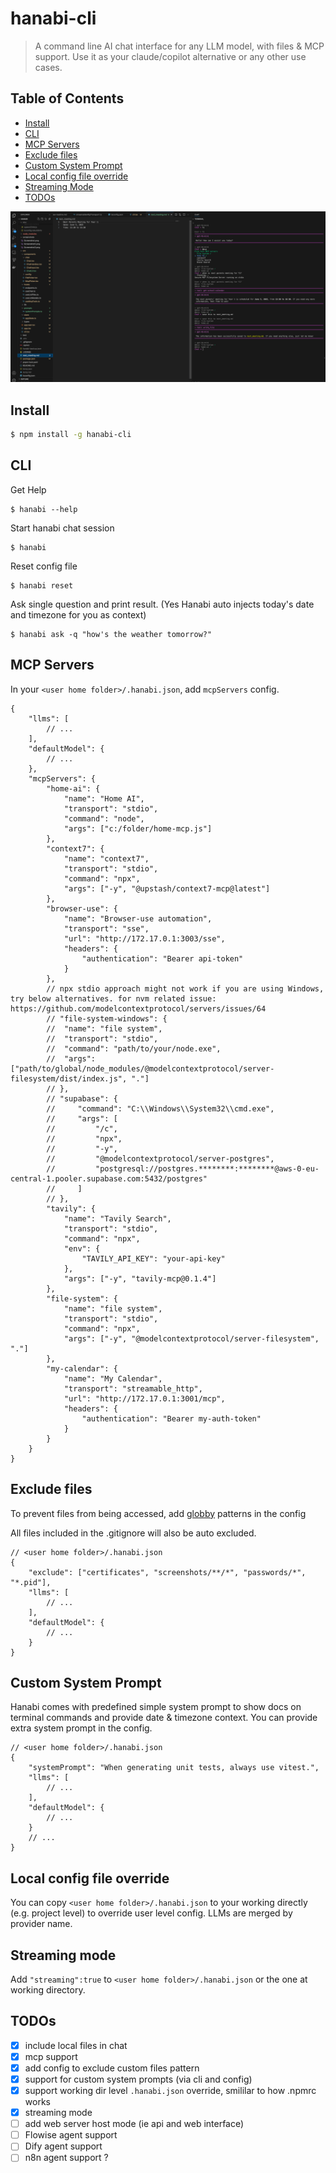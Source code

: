 # hanabi-cli

> A command line AI chat interface for any LLM model, with files & MCP support. Use it as your claude/copilot alternative or any other use cases.

## Table of Contents

- [Install](#install)
- [CLI](#cli)
- [MCP Servers](#mcp-servers)
- [Exclude files](#exclude-files)
- [Custom System Prompt](#custom-system-prompt)
- [Local config file override](#local-config-file-override)
- [Streaming Mode](#streaming-mode)
- [TODOs](#todos)

![Chat demo](screenshots/Screenshot1.png)

## Install

```bash
$ npm install -g hanabi-cli
```

## CLI

Get Help

```
$ hanabi --help
```

Start hanabi chat session

```
$ hanabi
```

Reset config file

```
$ hanabi reset
```

Ask single question and print result. (Yes Hanabi auto injects today's date and timezone for you as context)

```
$ hanabi ask -q "how's the weather tomorrow?"
```

## MCP Servers

In your `<user home folder>/.hanabi.json`, add `mcpServers` config.

```
{
	"llms": [
		// ...
	],
	"defaultModel": {
		// ...
	},
	"mcpServers": {
		"home-ai": {
			"name": "Home AI",
			"transport": "stdio",
			"command": "node",
			"args": ["c:/folder/home-mcp.js"]
		},
		"context7": {
			"name": "context7",
			"transport": "stdio",
			"command": "npx",
			"args": ["-y", "@upstash/context7-mcp@latest"]
		},
		"browser-use": {
			"name": "Browser-use automation",
			"transport": "sse",
			"url": "http://172.17.0.1:3003/sse",
			"headers": {
				"authentication": "Bearer api-token"
			}
		},
		// npx stdio approach might not work if you are using Windows, try below alternatives. for nvm related issue: https://github.com/modelcontextprotocol/servers/issues/64
        // "file-system-windows": {
        // 	"name": "file system",
        // 	"transport": "stdio",
        // 	"command": "path/to/your/node.exe",
        // 	"args": ["path/to/global/node_modules/@modelcontextprotocol/server-filesystem/dist/index.js", "."]
        // },
        // "supabase": {
        //     "command": "C:\\Windows\\System32\\cmd.exe",
        //     "args": [
        //         "/c",
        //         "npx",
        //         "-y",
        //         "@modelcontextprotocol/server-postgres",
        //         "postgresql://postgres.********:********@aws-0-eu-central-1.pooler.supabase.com:5432/postgres"
        //     ]
        // },
		"tavily": {
			"name": "Tavily Search",
			"transport": "stdio",
			"command": "npx",
			"env": {
				"TAVILY_API_KEY": "your-api-key"
			},
			"args": ["-y", "tavily-mcp@0.1.4"]
		},
		"file-system": {
			"name": "file system",
			"transport": "stdio",
			"command": "npx",
			"args": ["-y", "@modelcontextprotocol/server-filesystem", "."]
		},
		"my-calendar": {
			"name": "My Calendar",
			"transport": "streamable_http",
			"url": "http://172.17.0.1:3001/mcp",
			"headers": {
				"authentication": "Bearer my-auth-token"
			}
		}
	}
}
```

## Exclude files

To prevent files from being accessed, add [globby](https://github.com/sindresorhus/globby) patterns in the config

All files included in the .gitignore will also be auto excluded.

```
// <user home folder>/.hanabi.json
{
	"exclude": ["certificates", "screenshots/**/*", "passwords/*", "*.pid"],
	"llms": [
		// ...
	],
	"defaultModel": {
		// ...
	}
}
```

## Custom System Prompt

Hanabi comes with predefined simple system prompt to show docs on terminal commands and provide date & timezone context. You can provide extra system prompt in the config.

```
// <user home folder>/.hanabi.json
{
	"systemPrompt": "When generating unit tests, always use vitest.",
	"llms": [
		// ...
	],
	"defaultModel": {
		// ...
	}
	// ...
}
```

## Local config file override

You can copy `<user home folder>/.hanabi.json` to your working directly (e.g. project level) to override user level config. LLMs are merged by provider name.


## Streaming mode

Add `"streaming":true` to `<user home folder>/.hanabi.json` or the one at working directory.

## TODOs

- [x] include local files in chat
- [x] mcp support
- [x] add config to exclude custom files pattern
- [x] support for custom system prompts (via cli and config)
- [x] support working dir level `.hanabi.json` override, smililar to how .npmrc works
- [x] streaming mode
- [ ] add web server host mode (ie api and web interface)
- [ ] Flowise agent support
- [ ] Dify agent support
- [ ] n8n agent support ?
